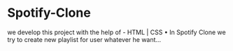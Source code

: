 # Spotify-Clone
we develop this project with the help of - HTML | CSS  • In Spotify Clone we try to create new playlist for user whatever he want...
